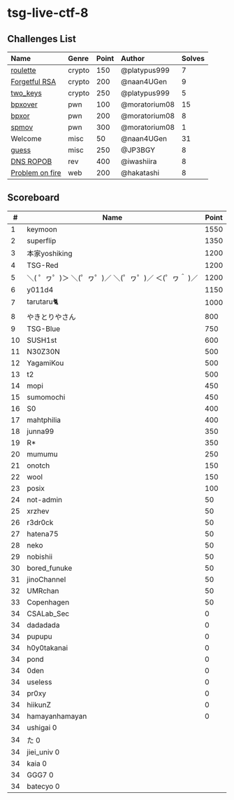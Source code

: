 # tsg-live-ctf-8


## Challenges List

**Name**|**Genre**|**Point**|**Author**|**Solves**
:------|:------|:------|:------|:------
[roulette](crypto/roulette)|crypto|150|@platypus999|7
[Forgetful RSA](crypto/forgetful_rsa)|crypto|200|@naan4UGen|9
[two_keys](crypto/two_keys)|crypto|250|@platypus999|5
[bpxover](pwn/bpxover)|pwn|100|@moratorium08|15
[bpxor](pwn/bpxor)|pwn|200|@moratorium08|8
[spmov](pwn/spmov)|pwn|300|@moratorium08|1
Welcome|misc|50|@naan4UGen|31
[guess](pwn/guess)|misc|250|@JP3BGY|8
[DNS ROPOB](rev)|rev|400|@iwashiira|8
[Problem on fire](web/problem_on_fire)|web|200|@hakatashi|8

## Scoreboard

| #  | Name            | Point |
|----|-----------------|------|
|1	 |keymoon	|1550
|2	 |superflip	|1350
|3	 |本家yoshiking	|1200
|4	 |TSG-Red	|1200
|5	 |＼( ゜ヮ゜)＞ ＼(゜ヮ゜)／ ＼(゜ヮ゜)／ ＜(゜ヮ＾ )／	|1200
|6	 |y011d4	|1150
|7	 |tarutaru🐈	|1000
|8	 |やきとりやさん	|800
|9	 |TSG-Blue	|750
|10	 |SUSH1st	|600
|11	 |N30Z30N	|500
|12	 |YagamiKou	|500
|13	 |t2	|500
|14	 |mopi	|450
|15	 |sumomochi	|450
|16	 |S0	|400
|17	 |mahtphilia |400
|18	 |junna99	|350
|19	 |R*	|350
|20	 |mumumu	|250
|21	 |onotch	|150
|22	 |wool	|150
|23	 |posix	|100
|24	 |not-admin	|50
|25	 |xrzhev	|50
|26	 |r3dr0ck	|50
|27	 |hatena75	|50
|28	 |neko	|50
|29	 |nobishii	|50
|30	 |bored_funuke	|50
|31	 |jinoChannel	|50
|32	 |UMRchan	|50
|33	 |Copenhagen	|50
|34	 |CSALab_Sec	|0
|34	 |dadadada	|0
|34	 |pupupu	|0
|34	 |h0y0takanai	|0
|34	 |pond	|0
|34	 |0den	|0
|34	 |useless	|0
|34	 |pr0xy	|0
|34	 |hiikunZ	|0
|34	 |hamayanhamayan	|0
|34	 |ushigai	0
|34	 |た	0
|34	 |jiei_univ	0
|34	 |kaia	0
|34	 |GGG7	0
|34	 |batecyo	0
